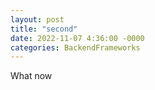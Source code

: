 ```yaml
---
layout: post
title: "second"
date: 2022-11-07 4:36:00 -0000
categories: BackendFrameworks
---
```


What now
